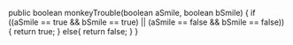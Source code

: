 public boolean monkeyTrouble(boolean aSmile, boolean bSmile) {
  if ((aSmile == true && bSmile == true) || (aSmile == false && bSmile == false)){
    return true;
  } else{
    return false;
  }
}
